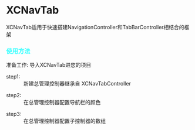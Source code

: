 # XCNavTab


XCNavTab适用于快速搭建NavigationController和TabBarController相结合的框架 

<h3 style="color:#33ffff">使用方法</h3>

准备工作: 导入XCNavTab进您的项目

<p>  step1: <br> &nbsp&nbsp&nbsp&nbsp&nbsp&nbsp&nbsp&nbsp&nbsp&nbsp&nbsp  
新建总管理控制器继承自 XCNavTabController</p>
  
<p>  step2: <br> &nbsp&nbsp&nbsp&nbsp&nbsp&nbsp&nbsp&nbsp&nbsp&nbsp&nbsp  
在总管理控制器配置导航栏的颜色</p>

<p>  step3: <br> &nbsp&nbsp&nbsp&nbsp&nbsp&nbsp&nbsp&nbsp&nbsp&nbsp&nbsp  
在总管理控制器配置子控制器的数组</p>




